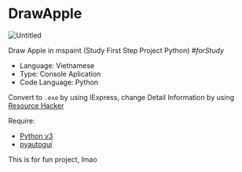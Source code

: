 # DrawApple

![Untitled](https://user-images.githubusercontent.com/62001770/175616521-ad5efb17-53b4-4e00-9d88-e9cc398d393f.png)

Draw Apple in mspaint (Study First Step Project Python) _#forStudy_

- Language: Vietnamese
- Type: Console Aplication
- Code Language: Python

Convert to `.exe` by using IExpress, change Detail Information by using [Resource Hacker](http://www.angusj.com/resourcehacker/)

Require: 
- [Python v3](https://www.python.org/downloads/)
- [pyautogui](https://pypi.org/project/PyAutoGUI/)


This is for fun project, lmao
